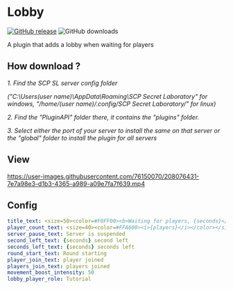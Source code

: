 # Lobby
[![GitHub release](https://flat.badgen.net/github/tag/MrAfitol/Lobby)](https://github.com/MrAfitol/Lobby/releases/)
![GitHub downloads](https://flat.badgen.net/github/assets-dl/MrAfitol/Lobby)


A plugin that adds a lobby when waiting for players
## How download ?
  *1. Find the SCP SL server config folder*
  
  *("C:\Users\(user name)\AppData\Roaming\SCP Secret Laboratory\" for windows, "/home/(user name)/.config/SCP Secret Laboratory/" for linux)*
  
  *2. Find the "PluginAPI" folder there, it contains the "plugins" folder.*
  
  *3. Select either the port of your server to install the same on that server or the "global" folder to install the plugin for all servers*
## View
https://user-images.githubusercontent.com/76150070/208076431-7e7a98e3-d1b3-4365-a989-a09e7fa7f639.mp4


## Config
```yml
title_text: <size=50><color=#F0FF00><b>Waiting for players, {seconds}</b></color></size>
player_count_text: <size=40><color=#FFA600><i>{players}</i></color></size>
server_pause_text: Server is suspended
second_left_text: {seconds} second left
seconds_left_text: {seconds} seconds left
round_start_text: Round starting
player_join_text: player joined
players_join_text: players joined
movement_boost_intensity: 50
lobby_player_role: Tutorial
```
